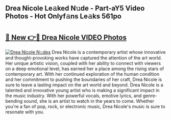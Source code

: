 ## Drea Nicole Le𝚊ked N𝚞de - Part-aY5 Video Photos - Hot Onlyf𝚊ns Le𝚊ks 561po

# <h2><a href="http://ab8526.deff.icu/?id=Drea+Nicole">🔗 New 👉🔴 Drea Nicole VIDEO Photos</a></h2>

[![Drea Nicole N𝚞des](https://i.imgur.com/rIISA9y.gif)](http://ab8526.deff.icu/?id=Drea+Nicole)
Drea Nicole is a contemporary artist whose innovative and thought-provoking works have captured the attention of the art world. Her unique artistic vision, coupled with her ability to connect with viewers on a deep emotional level, has earned her a place among the rising stars of contemporary art. With her continued exploration of the human condition and her commitment to pushing the boundaries of her craft, Drea Nicole is sure to leave a lasting impact on the art world and beyond. Drea Nicole is a talented and innovative young artist who is making a significant impact in the music industry. With her powerful vocals, emotive lyrics, and genre-bending sound, she is an artist to watch in the years to come. Whether you're a fan of pop, rock, or electronic music, Drea Nicole's music is sure to resonate with you.
